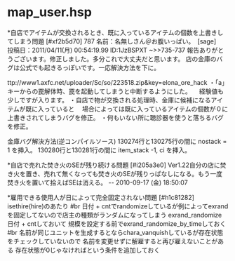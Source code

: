 # map_user.hsp


*自店でアイテムが交換されるとき、既に入っているアイテムの個数を上書きしてしまう問題 [#xf2b5d70]
787 名前：名無しさん＠お腹いっぱい。　[sage]　投稿日：2011/04/11(月) 00:54:19.99 ID:1JzBSPXT
~>>735-737
報告ありがとうございます。修正しました。多分これで大丈夫だと思います。
店の金庫のバグは公式でも起きるっぽいです。一応解決方法を下に。

ttp://www1.axfc.net/uploader/Sc/so/223518.zip&key=elona_ore_hack
・「a」キーからの罠解体時、罠を起動してしまうと中断するようにした。
　経験値も少しですが入ります。
・自店で物が交換される処理時、金庫に候補になるアイテムが既に入っていると
　場合によっては既に入っているアイテムの個数が０に上書きされてしまうバグを修正。
・何もいない所に聴診器を使うと落ちるバグを修正。

金庫バグ解決方法(逆コンパイルソース)
130274行と130275行の間に
nostack = 1
を挿入。
130280行と130281行の間に
item_stack -1, ci
を挿入。

*自店で売れた焚き火のSEが残り続ける問題 [#i205a3e0]
Ver1.22自分の店に焚き火を置き、売れて無くなっても焚き火のSEが残りっぱなしになる。もう一度焚き火を置いて拾えばSEは消える。 -- 2010-09-17 (金) 18:50:07


*雇用できる使用人が日によって完全固定されない問題 [#h1c81282]
isethire(hire)のあたり
#br
日付 + cntでrandomizeしているが例によってexrandを固定してないので店主の種類がランダムになってしまう
exrand_randomize 日付 + cntしておいて
規模を設定する前でexrand_randomize_by_timeしておく
#br
名前が同じユニットを生成するとならchara_vanquishしているが存在状態をチェックしていないので
名前を変更せずに解雇すると再び雇えないことがある
存在状態が0じゃなければという条件を追加しておく

